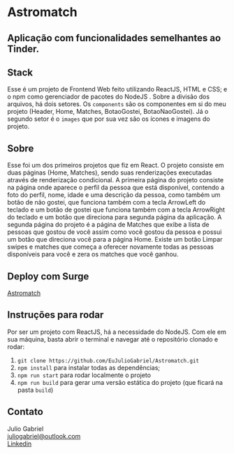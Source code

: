 # Astromatch

## Aplicação com funcionalidades semelhantes ao Tinder.

## Stack
Esse é um projeto de Frontend Web feito utilizando ReactJS, HTML e CSS; 
e o npm como gerenciador de pacotes do NodeJS .
Sobre a divisão dos arquivos, há dois setores. Os `components` são 
os componentes em si do meu projeto (Header, Home, Matches, BotaoGostei, BotaoNaoGostei). 
Já o segundo setor é o `images` que por sua vez são os ícones e imagens do projeto.

## Sobre
Esse foi um dos primeiros projetos que fiz em React.
O projeto consiste em duas páginas (Home, Matches), sendo suas renderizações executadas através de renderização condicional.
A primeira página do projeto consiste na página onde aparece o perfil da pessoa que está disponível, contendo a foto do perfil, nome, idade e uma descrição da pessoa, como também um botão de não gostei, que funciona também com a tecla ArrowLeft do teclado e um botão de gostei que funciona também com a tecla ArrowRight do teclado e um botão que direciona para segunda página da aplicação.
A segunda página do projeto é a página de Matches que exibe a lista de pessoas que gostou de você assim como você gostou da pessoa e possui um botão que direciona você para a página Home.
Existe um botão Limpar swipes e matches que começa a oferecer novamente todas as pessoas disponíveis para você e zera os matches que você ganhou.

## Deploy com Surge

<a href="http://dark-need.surge.sh/">Astromatch</a>

## Instruções para rodar
Por ser um projeto com ReactJS, há a necessidade do NodeJS. Com ele em 
sua máquina, basta abrir o terminal e navegar até o repositório clonado e 
rodar:

1. `git clone https://github.com/EuJulioGabriel/Astromatch.git`
2. `npm install` para instalar todas as dependências;
3. `npm run start` para rodar localmente o projeto
4. `npm run build` para gerar uma versão estática do projeto 
(que ficará na pasta `build`)

## Contato
Julio Gabriel<br>
juliogabriel@outlook.com<br>
<a href="https://www.linkedin.com/in/eujuliogabriel/">Linkedin</a>
